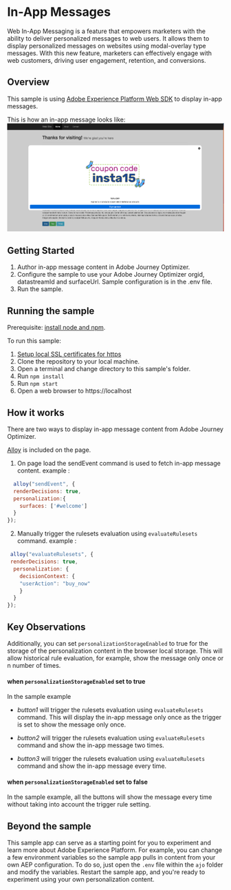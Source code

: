 # In-App Messages
Web In-App Messaging is a feature that empowers marketers with the ability to deliver personalized messages to web users. It allows them to display personalized messages on websites using modal-overlay type messages. With this new feature, marketers can effectively engage with web customers, driving user engagement, retention, and conversions.

## Overview

This sample is using [Adobe Experience Platform Web SDK](https://experienceleague.adobe.com/docs/experience-platform/edge/home.html) to display in-app messages.

This is how an in-app message looks like:
<img src="../../.assets/in-app-message1.png" width="800"/>

## Getting Started

1. Author in-app message content in Adobe Journey Optimizer.
2. Configure the sample to use your Adobe Journey Optimizer orgid,  datastreamId and surfaceUrl. Sample configuration is in the .env file.
3. Run the sample.

## Running the sample
Prerequisite: [install node and npm](https://docs.npmjs.com/downloading-and-installing-node-js-and-npm).

To run this sample:
1. [Setup local SSL certificates for https](https://github.com/adobe/alloy-samples/blob/main/LocalSSLCertificateSetup.md)
2. Clone the repository to your local machine.
3. Open a terminal and change directory to this sample's folder.
4. Run `npm install`
5. Run `npm start`
6. Open a web browser to https://localhost

## How it works

There are two ways to display in-app message content from Adobe Journey Optimizer.

[Alloy](https://experienceleague.adobe.com/docs/experience-platform/edge/home.html) is included on the page.
1. On page load the sendEvent command is used to fetch in-app message content.
   example :

```js 
  alloy("sendEvent", {
  renderDecisions: true,
  personalization:{
    surfaces: ['#welcome']
  }
});
```


2. Manually trigger the rulesets evaluation using `evaluateRulesets` command.
   example : 
   
 ```js
  alloy("evaluateRulesets", {
  renderDecisions: true,
   personalization: {
     decisionContext: { 
     "userAction": "buy_now"
     }
   }
});
```


## Key Observations
Additionally, you can set `personalizationStorageEnabled` to true for the storage of the personalization content in the browser local storage. This will allow historical rule evaluation, for example, show the message only once or n number of times.

#### when `personalizationStorageEnabled` set to true
In the sample example

* _button1_ will trigger the rulesets evaluation using `evaluateRulesets` command. This will display the in-app message only once as the trigger is set to show the message only once.

* _button2_ will trigger the rulesets evaluation using `evaluateRulesets` command and show the in-app message two times.

* _button3_ will trigger the rulesets evaluation using `evaluateRulesets` command and show the in-app message every time.

#### when `personalizationStorageEnabled` set to false

In the sample example, all the buttons will show the message every time without taking into account the trigger rule setting.
## Beyond the sample

This sample app can serve as a starting point for you to experiment and learn more about Adobe Experience Platform. For example, you can change a few environment variables so the sample app pulls in content from your own AEP configuration. To do so, just open the `.env` file within the `ajo` folder and modify the variables. Restart the sample app, and you're ready to experiment using your own personalization content.
